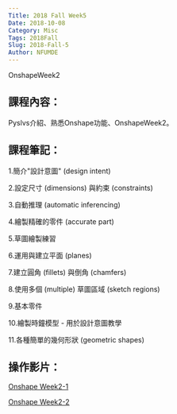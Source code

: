 ```yaml
---
Title: 2018 Fall Week5
Date: 2018-10-08
Category: Misc
Tags: 2018Fall
Slug: 2018-Fall-5
Author: NFUMDE
---
```


OnshapeWeek2

<!-- PELICAN_END_SUMMARY -->

課程內容：
----
Pyslvs介紹、熟悉Onshape功能、OnshapeWeek2。


課程筆記：
----
1.簡介"設計意圖" (design intent)

2.設定尺寸 (dimensions) 與約束 (constraints)

3.自動推理 (automatic inferencing)

4.繪製精確的零件 (accurate part)

5.草圖繪製練習

6.運用與建立平面 (planes)

7.建立圓角 (fillets) 與倒角 (chamfers)

8.使用多個 (multiple) 草圖區域 (sketch regions)

9.基本零件

10.繪製時鐘模型 - 用於設計意圖教學

11.各種簡單的幾何形狀 (geometric shapes) 


操作影片：
----
[Onshape Week2-1](https://www.youtube.com/watch?v=1-KrZnfCQAQ)

[Onshape Week2-2](https://www.youtube.com/watch?v=5T7XBCtvFfo)
